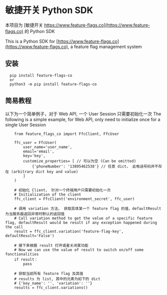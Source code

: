 # 敏捷开关 Python SDK 

本项目为 [敏捷开关 https://www.feature-flags.co](https://www.feature-flags.co) 的 Python SDK

This is a Python SDK for [https://www.feature-flags.co](https://www.feature-flags.co), a feature flag management system

## 安装

```
  pip install feature-flags-co
  or
  python3 -m pip install feature-flags-co
```

## 简易教程

以下为一个简单例子，对于 Web API, 一个 User Session 只需要初始化一次
The following is a simple example, for Web API, only need to initialize once for a single User Session

```
    from feature_flags_co import FfcClient, FfcUser
  
    ffc_user = FfcUser(
        user_name='user_name',
        email='email',
        key='key',
        customize_properties= [ // 可以为空 (Can be omitted)
            {'phoneNumber': '13895462538'} // 任意 dict， 此电话号码并不存在 (arbitrary dict key and value)
        ]
    )
    
    # 初始化 Client， 针对一个终端用户只需要初始化一次 
    # Initialization of the client
    ffc_client = FfcClient('environment_secret', ffc_user)
    
    # 调用 variation 方法， 获取具体某一个 feature flag 的值，defaultResult 为当服务器返回异常时默认的返回值
    # Call variation method to get the value of a specific feature flag, defaultResult would be result if any exception happened during the call
    result = ffc_client.variation('feature-flag-key', defaultResult='False')
    
    # 接下来根据 result 打开或者关闭某功能
    # Now we can use the value of result to switch on/off some fonctionalities
    if result：
        pass

    # 获取当前所有 feature flag 及其值
    # results 为 list, 其中的元素为如下的 dict
    # {'key_name': '', 'variation': ''} 
    results = ffc_client.variations()
        
```
